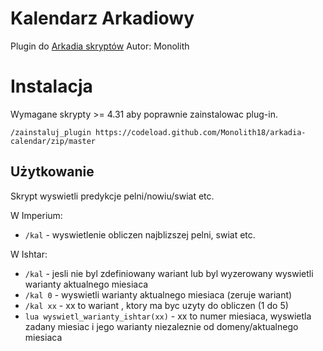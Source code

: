 # Kalendarz Arkadiowy

Plugin do [Arkadia skryptów](https://github.com/tjurczyk/arkadia)
Autor: Monolith

# Instalacja

Wymagane skrypty >= 4.31 aby poprawnie zainstalowac plug-in.

```/zainstaluj_plugin https://codeload.github.com/Monolith18/arkadia-calendar/zip/master```

## Użytkowanie

Skrypt wyswietli predykcje pelni/nowiu/swiat etc.

W Imperium:
* ```/kal``` - wyswietlenie obliczen najblizszej pelni, swiat etc.

W Ishtar:
* ```/kal``` - jesli nie byl zdefiniowany wariant lub byl wyzerowany wyswietli warianty aktualnego miesiaca
* ```/kal 0``` - wyswietli warianty aktualnego miesiaca (zeruje wariant)
* ```/kal xx``` - xx to wariant , ktory ma byc uzyty do obliczen (1 do 5)
* ```lua wyswietl_warianty_ishtar(xx)``` - xx to numer miesiaca, wyswietla zadany miesiac i jego warianty niezaleznie od domeny/aktualnego miesiaca
